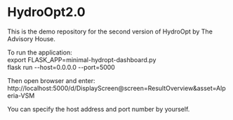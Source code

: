 # HydroOpt2.0
This is the demo repository for the second version of HydroOpt by The Advisory House.

To run the application:  
export FLASK_APP=minimal-hydropt-dashboard.py  
flask run --host=0.0.0.0 --port=5000

Then open browser and enter:  
http://localhost:5000/d/DisplayScreen@screen=ResultOverview&asset=Alperia-VSM

You can specify the host address and port number by yourself.

